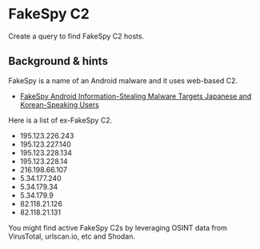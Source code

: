 # FakeSpy C2

Create a query to find FakeSpy C2 hosts.

## Background & hints

FakeSpy is a name of an Android malware and it uses web-based C2.

- [FakeSpy Android Information-Stealing Malware Targets Japanese and Korean-Speaking Users](https://blog.trendmicro.com/trendlabs-security-intelligence/fakespy-android-information-stealing-malware-targets-japanese-and-korean-speaking-users/)

Here is a list of ex-FakeSpy C2.

- 195.123.226.243
- 195.123.227.140
- 195.123.228.134
- 195.123.228.14
- 216.198.66.107
- 5.34.177.240
- 5.34.179.34
- 5.34.179.9
- 82.118.21.126
- 82.118.21.131

You might find active FakeSpy C2s by leveraging OSINT data from VirusTotal, urlscan.io, etc and Shodan.
